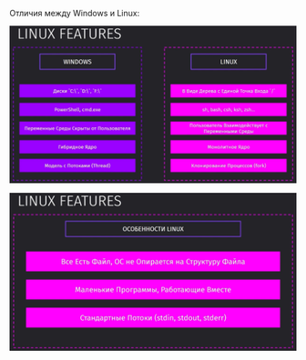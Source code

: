 
Отличия между Windows и Linux:

![](_png/Pasted%20image%2020230808145003.png)



![](_png/Pasted%20image%2020230808145129.png)

















